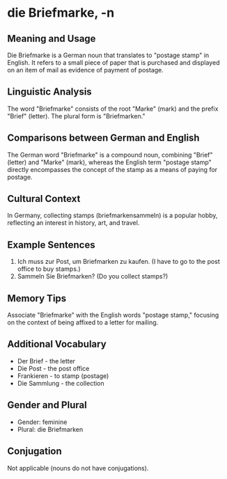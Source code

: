 # die Briefmarke, -n
## Meaning and Usage
Die Briefmarke is a German noun that translates to "postage stamp" in English. It refers to a small piece of paper that is purchased and displayed on an item of mail as evidence of payment of postage.

## Linguistic Analysis
The word "Briefmarke" consists of the root "Marke" (mark) and the prefix "Brief" (letter). The plural form is "Briefmarken."

## Comparisons between German and English
The German word "Briefmarke" is a compound noun, combining "Brief" (letter) and "Marke" (mark), whereas the English term "postage stamp" directly encompasses the concept of the stamp as a means of paying for postage.

## Cultural Context
In Germany, collecting stamps (briefmarkensammeln) is a popular hobby, reflecting an interest in history, art, and travel.

## Example Sentences
1. Ich muss zur Post, um Briefmarken zu kaufen. (I have to go to the post office to buy stamps.)
2. Sammeln Sie Briefmarken? (Do you collect stamps?)

## Memory Tips
Associate "Briefmarke" with the English words "postage stamp," focusing on the context of being affixed to a letter for mailing.

## Additional Vocabulary
- Der Brief - the letter
- Die Post - the post office
- Frankieren - to stamp (postage)
- Die Sammlung - the collection

## Gender and Plural
- Gender: feminine
- Plural: die Briefmarken

## Conjugation
Not applicable (nouns do not have conjugations).